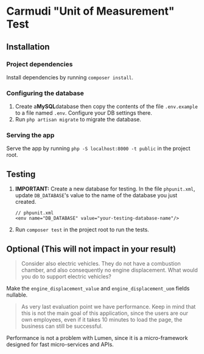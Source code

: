 # Carmudi "Unit of Measurement" Test

## Installation

### Project dependencies

Install dependencies by running `composer install`.

### Configuring the database

1. Create a**MySQL**database then copy the contents of the file `.env.example` to a file named `.env`. Configure your DB settings there.
3. Run `php artisan migrate` to migrate the database.

### Serving the app

Serve the app by running `php -S localhost:8000 -t public` in the project root.

## Testing

1. **IMPORTANT:** Create a new database for testing. In the file `phpunit.xml`, update `DB_DATABASE`'s value to the name of the database you just created.

    ```
    // phpunit.xml
    <env name="DB_DATABASE" value="your-testing-database-name"/>
    ```

2. Run `composer test` in the project root to run the tests.

## Optional (This will not impact in your result)

 > Consider also electric vehicles. They do not have a combustion chamber, and also consequently no engine displacement. What would you do to support electric vehicles?
 
 Make the `engine_displacement_value` and `engine_displacement_uom` fields nullable.
 
 > As very last evaluation point we have performance. Keep in mind that this is not the main goal of this application, since the users are our own employees, even if it takes 10 minutes to load the page, the business can still be successful.
 
Performance is not a problem with Lumen, since it is a micro-framework designed for fast micro-services and APIs.